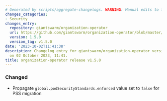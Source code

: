 ```yaml
---
# Generated by scripts/aggregate-changelogs. WARNING: Manual edits to this files will be overwritten.
changes_categories:
- Security
changes_entry:
  repository: giantswarm/organization-operator
  url: https://github.com/giantswarm/organization-operator/blob/master/CHANGELOG.md#150---2023-10-02
  version: 1.5.0
  version_tag: v1.5.0
date: '2023-10-02T11:41:38'
description: Changelog entry for giantswarm/organization-operator version 1.5.0, published
  on 02 October 2023, 11:41.
title: organization-operator release v1.5.0
---
```


### Changed
- Propagate `global.podSecurityStandards.enforced` value set to `false` for PSS migration
